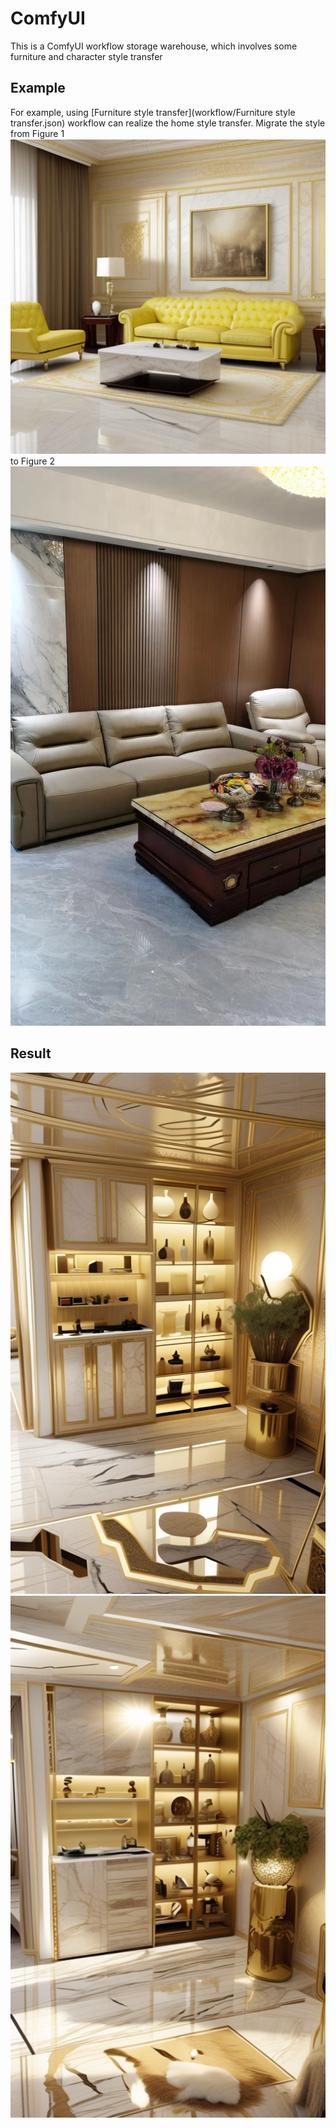 # ComfyUI 
This is a ComfyUI workflow storage warehouse, which involves some furniture and character style transfer

## Example

For example, using [Furniture style transfer](workflow/Furniture style transfer.json) workflow can realize the home style transfer. 
Migrate the style from Figure 1![](images/图片3.png) to Figure 2![](images/01.jpg)
## Result
![](images/1.png)![](images/2.png)
